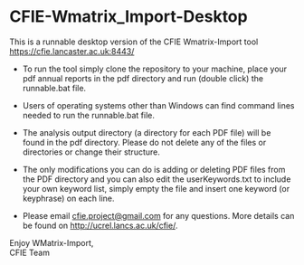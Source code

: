 # CFIE-Wmatrix_Import-Desktop
This is a runnable desktop version of the CFIE Wmatrix-Import tool https://cfie.lancaster.ac.uk:8443/

* To run the tool simply clone the repository to your machine, place your pdf annual reports in the pdf directory and run (double click) the runnable.bat file.
* Users of operating systems other than Windows can find command lines needed to run the runnable.bat file.
* The analysis output directory (a directory for each PDF file) will be found in the pdf directory. Please do not delete any of the files or directories or change their structure. 
* The only modifications you can do is adding or deleting PDF files from the PDF directory and you can also edit the userKeywords.txt to include your own keyword list, simply empty the file and insert one keyword (or keyphrase) on each line.

* Please email cfie.project@gmail.com for any questions. More details can be found on http://ucrel.lancs.ac.uk/cfie/.

Enjoy WMatrix-Import, </br>
CFIE Team
